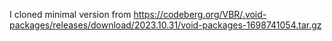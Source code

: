 I cloned minimal version from https://codeberg.org/VBR/.void-packages/releases/download/2023.10.31/void-packages-1698741054.tar.gz
